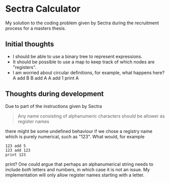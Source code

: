 # Sectra Calculator
My solution to the coding problem given by Sectra during the recruitment process
for a masters thesis.

## Initial thoughts

<ul>
    <li>I should be able to use a binary tree to represent expressions.</li>
    <li>It should be possible to use a map to keep track of which nodes are
    "registers".</li>
    <li>I am worried about circular definitions, for example, what happens here?
            A add B
            B add A
            A add 1
            print A
    </li>
</ul>

## Thoughts during development

Due to part of the instructions given by Sectra

> Any name consisting of alphanumeric characters should be allower as register
> names

there might be some undefined behaviour if we chose a registry name which is
purely numerical, such as "123". What would, for example
    
    123 add 5
    123 add 123
    print 123

print? One could argue that perhaps an alphanumerical string needs to include
<em>both</em> letters and numbers, in which case it is not an issue. My 
implementation will only allow register names starting with a letter.
